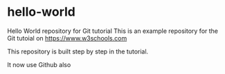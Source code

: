 # hello-world
Hello World repository for Git tutorial
This is an example repository for the Git tutoial on https://www.w3schools.com

This repository is built step by step in the tutorial.

It now use Github also
